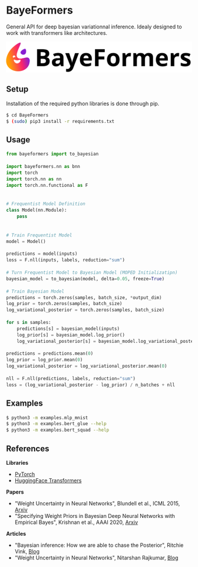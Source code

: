 # BayeFormers

General API for deep bayesian variationnal inference.
Idealy designed to work with transformers like architectures.

![Logo](BayeFormers.png)

## Setup

Installation of the required python libraries is done through pip.

```bash
$ cd BayeFormers
$ (sudo) pip3 install -r requirements.txt
```

## Usage

```python
from bayeformers import to_bayesian

import bayeformers.nn as bnn
import torch
import torch.nn as nn
import torch.nn.functional as F


# Frequentist Model Definition
class Model(nn.Module):
    pass


# Train Frequentist Model
model = Model()

predictions = model(inputs)
loss = F.nll(inputs, labels, reduction="sum")

# Turn Frequentist Model to Bayesian Model (MOPED Initializatipn)
bayesian_model = to_bayesian(model, delta=0.05, freeze=True)

# Train Bayesian Model
predictions = torch.zeros(samples, batch_size, *output_dim)
log_prior = torch.zeros(samples, batch_size)
log_variational_posterior = torch.zeros(samples, batch_size)

for s in samples:
    predictions[s] = bayesian_model(inputs)
    log_prior[s] = bayesian_model.log_prior()
    log_variational_posterior[s] = bayesian_model.log_variational_posterior()

predictions = predictions.mean(0)
log_prior = log_prior.mean(0)
log_variational_posterior = log_variational_posterior.mean(0)

nll = F.nll(predictions, labels, reduction="sum")
loss = (log_variational_posterior - log_prior) / n_batches + nll
```

## Examples

```bash
$ python3 -m examples.mlp_mnist
$ python3 -m examples.bert_glue --help
$ python3 -m examples.bert_squad --help
```

## References

**Libraries**
- [PyTorch](https://pytorch.org/)
- [HuggingFace Transformers](https://huggingface.co/)

**Papers**
- "Weight Uncertainty in Neural Networks", Blundell et al., ICML 2015, [Arxiv](https://arxiv.org/abs/1505.05424)
- "Specifying Weight Priors in Bayesian Deep Neural Networks with Empirical Bayes", Krishnan et al., AAAI 2020, [Arxiv](https://arxiv.org/abs/1906.05323v3)

**Articles**
- "Bayesian inference: How we are able to chase the Posterior", Ritchie Vink, [Blog](https://www.ritchievink.com/blog/2019/06/10/bayesian-inference-how-we-are-able-to-chase-the-posterior/)
- "Weight Uncertainty in Neural Networks", Nitarshan Rajkumar, [Blog](https://www.nitarshan.com/bayes-by-backprop/)